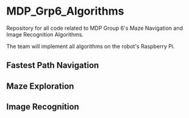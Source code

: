 # MDP_Grp6_Algorithms
Repository for all code related to MDP Group 6's Maze Navigation and Image Recognition Algorithms.

The team will implement all algorithms on the robot's Raspberry Pi.

## Fastest Path Navigation

## Maze Exploration

## Image Recognition